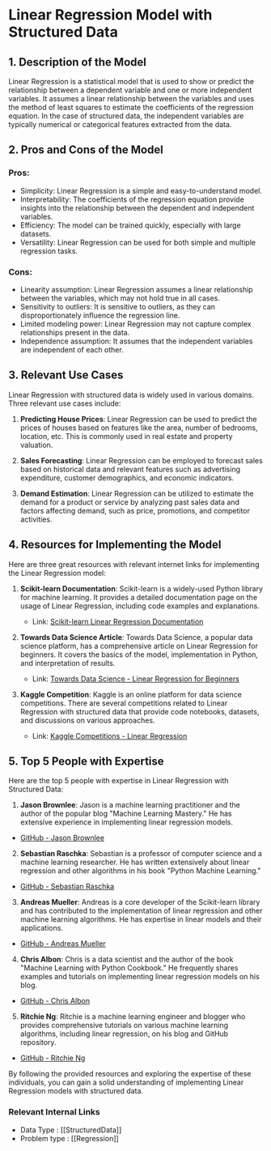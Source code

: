 # Linear Regression Model with Structured Data

## 1. Description of the Model
Linear Regression is a statistical model that is used to show or predict the relationship between a dependent variable and one or more independent variables. It assumes a linear relationship between the variables and uses the method of least squares to estimate the coefficients of the regression equation. In the case of structured data, the independent variables are typically numerical or categorical features extracted from the data.

## 2. Pros and Cons of the Model

### Pros:
- Simplicity: Linear Regression is a simple and easy-to-understand model.
- Interpretability: The coefficients of the regression equation provide insights into the relationship between the dependent and independent variables.
- Efficiency: The model can be trained quickly, especially with large datasets.
- Versatility: Linear Regression can be used for both simple and multiple regression tasks.

### Cons:
- Linearity assumption: Linear Regression assumes a linear relationship between the variables, which may not hold true in all cases.
- Sensitivity to outliers: It is sensitive to outliers, as they can disproportionately influence the regression line.
- Limited modeling power: Linear Regression may not capture complex relationships present in the data.
- Independence assumption: It assumes that the independent variables are independent of each other.

## 3. Relevant Use Cases
Linear Regression with structured data is widely used in various domains. Three relevant use cases include:

1. **Predicting House Prices**: Linear Regression can be used to predict the prices of houses based on features like the area, number of bedrooms, location, etc. This is commonly used in real estate and property valuation.

2. **Sales Forecasting**: Linear Regression can be employed to forecast sales based on historical data and relevant features such as advertising expenditure, customer demographics, and economic indicators.

3. **Demand Estimation**: Linear Regression can be utilized to estimate the demand for a product or service by analyzing past sales data and factors affecting demand, such as price, promotions, and competitor activities.

## 4. Resources for Implementing the Model

Here are three great resources with relevant internet links for implementing the Linear Regression model:

1. **Scikit-learn Documentation**: Scikit-learn is a widely-used Python library for machine learning. It provides a detailed documentation page on the usage of Linear Regression, including code examples and explanations.
   - Link: [Scikit-learn Linear Regression Documentation](https://scikit-learn.org/stable/modules/generated/sklearn.linear_model.LinearRegression.html)

2. **Towards Data Science Article**: Towards Data Science, a popular data science platform, has a comprehensive article on Linear Regression for beginners. It covers the basics of the model, implementation in Python, and interpretation of results.
   - Link: [Towards Data Science - Linear Regression for Beginners](https://towardsdatascience.com/linear-regression-for-beginners-using-python-c340cbe88267)

3. **Kaggle Competition**: Kaggle is an online platform for data science competitions. There are several competitions related to Linear Regression with structured data that provide code notebooks, datasets, and discussions on various approaches.
   - Link: [Kaggle Competitions - Linear Regression](https://www.kaggle.com/competitions?sortBy=scoreDescending&language=Python&group=entered&page=1&pageSize=20&category=GettingStarted)

## 5. Top 5 People with Expertise
Here are the top 5 people with expertise in Linear Regression with Structured Data:

1. **Jason Brownlee**: Jason is a machine learning practitioner and the author of the popular blog "Machine Learning Mastery." He has extensive experience in implementing linear regression models.
  - [GitHub - Jason Brownlee](https://github.com/jbrownlee)

2. **Sebastian Raschka**: Sebastian is a professor of computer science and a machine learning researcher. He has written extensively about linear regression and other algorithms in his book "Python Machine Learning."
  - [GitHub - Sebastian Raschka](https://github.com/rasbt)

3. **Andreas Mueller**: Andreas is a core developer of the Scikit-learn library and has contributed to the implementation of linear regression and other machine learning algorithms. He has expertise in linear models and their applications.
  - [GitHub - Andreas Mueller](https://github.com/amueller)

4. **Chris Albon**: Chris is a data scientist and the author of the book "Machine Learning with Python Cookbook." He frequently shares examples and tutorials on implementing linear regression models on his blog.
  - [GitHub - Chris Albon](https://github.com/chrisalbon)

5. **Ritchie Ng**: Ritchie is a machine learning engineer and blogger who provides comprehensive tutorials on various machine learning algorithms, including linear regression, on his blog and GitHub repository.
  - [GitHub - Ritchie Ng](https://github.com/ritchieng)

By following the provided resources and exploring the expertise of these individuals, you can gain a solid understanding of implementing Linear Regression models with structured data.


 ### Relevant Internal Links
- Data Type : [[StructuredData]]
- Problem type : [[Regression]]
